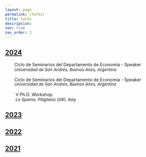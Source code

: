 ```yaml
---
layout: page
permalink: /talks/
title: talks
description:
nav: true
nav_order: 2
---
```


<div class="projects">
  <a id="2024" href="javascript:void(0);" onclick="toggleVisibility('2024-content')">
    <h2 class="category"> 2024 </h2>
  </a>
</div>

<!-- 2024 -->
<div id="2024-content" style="display: block;">

  <div style="margin: 0; padding: 0; position: relative;">
      <!-- First row: Person icon and seminar title -->
      <div style="display: inline-block; width: 25px; text-align: center; position: absolute; top: 0;">
          <i class="fa-solid fa-person-chalkboard" style="color: var(--global-theme-color);"></i>
      </div>
      <div style="display: inline-block; padding-left: 30px;">
          <span>Ciclo de Seminarios del Departamento de Economía - <span style="color: var(--global-theme-color);">Speaker</span></span>
      </div>
      <!-- Second row: Location icon and location text -->
      <div style="margin-top: 0px; position: relative; font-size: 10pt;">
          <div style="display: inline-block; width: 25px; text-align: center; position: absolute; top: 0;">
              <i class="fa-solid fa-location-dot" style="color: var(--global-theme-color);"></i>
          </div>
          <div style="display: inline-block; padding-left: 30px;">
              <i>Universidad de San Andrés, Buenos Aires, Argentina</i>
          </div>
      </div>
  </div>

  <br>

  <div style="margin: 0; padding: 0; position: relative;">
      <!-- First row: Person icon and seminar title -->
      <div style="display: inline-block; width: 25px; text-align: center; position: absolute; top: 0;">
          <i class="fa-solid fa-person-chalkboard" style="color: var(--global-theme-color);"></i>
      </div>
      <div style="display: inline-block; padding-left: 30px; line-height: 1.1em;">
          <span>Ciclo de Seminarios del Departamento de Economía - <span style="color: var(--global-theme-color);">Speaker</span></span>
      </div>
      <!-- Second row: Location icon and location text -->
      <div style="margin-top: 0px; position: relative; font-size: 10pt;">
          <div style="display: inline-block; width: 25px; text-align: center; position: absolute; top: 0;">
              <i class="fa-solid fa-location-dot" style="color: var(--global-theme-color);"></i>
          </div>
          <div style="display: inline-block; padding-left: 30px; line-height: 1.1em;">
              <i>Universidad de San Andrés, Buenos Aires, Argentina</i>
          </div>
      </div>
  </div>

  <br>

  <div style="display: flex; flex-direction: column; gap: 0;">
      <!-- First row: Person icon and seminar title -->
      <div style="display: flex; align-items: flex-start;">
          <div style="width: 24px; display: flex; justify-content: center; align-self: flex-start;">
              <i class="fa-solid fa-person-chalkboard" style="color: var(--global-theme-color);"></i>
          </div>
          <span style="margin-left: 10px;">&#8548; Ph.D. Workshop</span>
      </div>
      <!-- Second row: Location icon and location text -->
      <div style="display: flex; align-items: flex-start; margin-top: 0;">
          <div style="width: 24px; display: flex; justify-content: center; align-self: flex-start;">
              <i class="fa-solid fa-location-dot" style="color: var(--global-theme-color); font-size: 10pt;"></i>
          </div>
          <span style="margin-left: 10px; font-size: 10pt;"><i>Le Sparne, Pitigliano (GR), Italy</i></span>
      </div>
  </div>

</div>
<!-- end -->

<div class="projects">
  <a id="2023" href="javascript:void(0);" onclick="toggleVisibility('2023-content')">
    <h2 class="category"> 2023 </h2>
  </a>
</div>

<!-- 2023 -->
<div id="2023-content" style="display: none;">

  <div style="display: flex; flex-direction: column; gap: 0;">
      <!-- First row: Person icon and seminar title -->
      <div style="display: flex; align-items: flex-start;">
          <div style="width: 24px; display: flex; justify-content: center; align-self: flex-start;">
              <i class="fa-solid fa-person-chalkboard" style="color: var(--global-theme-color);"></i>
          </div>
          <span style="margin-left: 10px;">&#8547; Ph.D. Workshop -
        <span style="color: var(--global-theme-color);">Speaker</span></span>
      </div>
      <!-- Second row: Location icon and location text -->
      <div style="display: flex; align-items: flex-start; margin-top: 0;">
          <div style="width: 24px; display: flex; justify-content: center; align-self: flex-start;">
              <i class="fa-solid fa-location-dot" style="color: var(--global-theme-color); font-size: 10pt;"></i>
          </div>
          <span style="margin-left: 10px; font-size: 10pt;"><i>Le Sparne, Pitigliano (GR), Italy</i></span>
      </div>
  </div>

  <br>

  <div style="display: flex; flex-direction: column; gap: 0;">
      <!-- First row: Person icon and seminar title -->
      <div style="display: flex; align-items: flex-start;">
          <div style="width: 24px; display: flex; justify-content: center; align-self: flex-start;">
              <i class="fa-solid fa-person-chalkboard" style="color: var(--global-theme-color);"></i>
          </div>
          <span style="margin-left: 10px;">SAsCA Ph.D. Conference in Economics -
        <span style="color: var(--global-theme-color);">Speaker and discussant</span></span>
      </div>
      <!-- Second row: Location icon and location text -->
      <div style="display: flex; align-items: flex-start; margin-top: 0;">
          <div style="width: 24px; display: flex; justify-content: center; align-self: flex-start;">
              <i class="fa-solid fa-location-dot" style="color: var(--global-theme-color); font-size: 10pt;"></i>
          </div>
          <span style="margin-left: 10px; font-size: 10pt;"><i>University of Sassari, Sassari, Italy</i></span>
      </div>
  </div>

  <br>

  <div style="display: flex; flex-direction: column; gap: 0;">
      <!-- First row: Person icon and seminar title -->
      <div style="display: flex; align-items: flex-start;">
          <div style="width: 24px; display: flex; justify-content: center; align-self: flex-start;">
              <i class="fa-solid fa-person-chalkboard" style="color: var(--global-theme-color);"></i>
          </div>
          <span style="margin-left: 10px;">Workshop for Ph.D. Students In Economentrics and Empirical Economics (WEEE) -
        <span style="color: var(--global-theme-color);">Speaker</span></span>
      </div>
      <!-- Second row: Location icon and location text -->
      <div style="display: flex; align-items: flex-start; margin-top: 0;">
          <div style="width: 24px; display: flex; justify-content: center; align-self: flex-start;">
              <i class="fa-solid fa-location-dot" style="color: var(--global-theme-color); font-size: 10pt;"></i>
          </div>
          <span style="margin-left: 10px; font-size: 10pt;"><i>Bertinoro (FC), Italy</i></span>
      </div>
  </div>

  <br>

  <div style="display: flex; flex-direction: column; gap: 0;">
      <!-- First row: Person icon and seminar title -->
      <div style="display: flex; align-items: flex-start;">
          <div style="width: 24px; display: flex; justify-content: center; align-self: flex-start;">
              <i class="fa-solid fa-person-chalkboard" style="color: var(--global-theme-color);"></i>
          </div>
          <span style="margin-left: 10px;">Third Year Ph.D. Forum -
        <span style="color: var(--global-theme-color);">Speaker</span></span>
      </div>
      <!-- Second row: Location icon and location text -->
      <div style="display: flex; align-items: flex-start; margin-top: 0;">
          <div style="width: 24px; display: flex; justify-content: center; align-self: flex-start;">
              <i class="fa-solid fa-location-dot" style="color: var(--global-theme-color); font-size: 10pt;"></i>
          </div>
          <span style="margin-left: 10px; font-size: 10pt;"><i>University of Bologna, Bologna, Italy</i></span>
      </div>
  </div>
  
  <br>

  <div style="display: flex; flex-direction: column; gap: 0;">
      <!-- First row: Person icon and seminar title -->
      <div style="display: flex; align-items: flex-start;">
          <div style="width: 24px; display: flex; justify-content: center; align-self: flex-start;">
              <i class="fa-solid fa-person-chalkboard" style="color: var(--global-theme-color);"></i>
          </div>
          <span style="margin-left: 10px;">Presentation of <i>"A Modern Guide to the Economics of Crime"</i> by P. Buonanno, P. Vanin, and J. Vargas (Elgar, 2022) -
        <span style="color: var(--global-theme-color);">Discussant</span></span>
      </div>
      <!-- Second row: Location icon and location text -->
      <div style="display: flex; align-items: flex-start; margin-top: 0;">
          <div style="width: 24px; display: flex; justify-content: center; align-self: flex-start;">
              <i class="fa-solid fa-location-dot" style="color: var(--global-theme-color); font-size: 10pt;"></i>
          </div>
          <span style="margin-left: 10px; font-size: 10pt;"><i>“Walter Bigiavi” Library, Bologna, Italy</i></span>
      </div>
  </div>

</div>
<!-- end -->

<div class="projects">
  <a id="2022" href="javascript:void(0);" onclick="toggleVisibility('2022-content')">
    <h2 class="category"> 2022 </h2>
  </a>
</div>

<!-- 2022 -->
<div id="2022-content" style="display: none;">

  <div style="display: flex; flex-direction: column; gap: 0;">
      <!-- First row: Person icon and seminar title -->
      <div style="display: flex; align-items: flex-start;">
          <div style="width: 24px; display: flex; justify-content: center; align-self: flex-start;">
              <i class="fa-solid fa-person-chalkboard" style="color: var(--global-theme-color);"></i>
          </div>
          <span style="margin-left: 10px;">WiP Seminar -
        <span style="color: var(--global-theme-color);">Speaker</span></span>
      </div>
      <!-- Second row: Location icon and location text -->
      <div style="display: flex; align-items: flex-start; margin-top: 0;">
          <div style="width: 24px; display: flex; justify-content: center; align-self: flex-start;">
              <i class="fa-solid fa-location-dot" style="color: var(--global-theme-color); font-size: 10pt;"></i>
          </div>
          <span style="margin-left: 10px; font-size: 10pt;"><i>University of Bologna, Bologna, Italy</i></span>
      </div>
  </div>

  <br>

  <div style="display: flex; flex-direction: column; gap: 0;">
      <!-- First row: Person icon and seminar title -->
      <div style="display: flex; align-items: flex-start;">
          <div style="width: 24px; display: flex; justify-content: center; align-self: flex-start;">
              <i class="fa-solid fa-person-chalkboard" style="color: var(--global-theme-color);"></i>
          </div>
          <span style="margin-left: 10px;">&#8546; Ph.D. Workshop -
        <span style="color: var(--global-theme-color);">Speaker</span></span>
      </div>
      <!-- Second row: Location icon and location text -->
      <div style="display: flex; align-items: flex-start; margin-top: 0;">
          <div style="width: 24px; display: flex; justify-content: center; align-self: flex-start;">
              <i class="fa-solid fa-location-dot" style="color: var(--global-theme-color); font-size: 10pt;"></i>
          </div>
          <span style="margin-left: 10px; font-size: 10pt;"><i>Le Sparne, Pitigliano (GR), Italy</i></span>
      </div>
  </div>
  
  <br>

  <div style="display: flex; flex-direction: column; gap: 0;">
      <!-- First row: Person icon and seminar title -->
      <div style="display: flex; align-items: flex-start;">
          <div style="width: 24px; display: flex; justify-content: center; align-self: flex-start;">
              <i class="fa-solid fa-person-chalkboard" style="color: var(--global-theme-color);"></i>
          </div>
          <span style="margin-left: 10px;">Second Year Ph.D. Forum -
        <span style="color: var(--global-theme-color);">Speaker</span></span>
      </div>
      <!-- Second row: Location icon and location text -->
      <div style="display: flex; align-items: flex-start; margin-top: 0;">
          <div style="width: 24px; display: flex; justify-content: center; align-self: flex-start;">
              <i class="fa-solid fa-location-dot" style="color: var(--global-theme-color); font-size: 10pt;"></i>
          </div>
          <span style="margin-left: 10px; font-size: 10pt;"><i>University of Bologna, Bologna, Italy</i></span>
      </div>
  </div>

</div>
<!-- end -->

<div class="projects">
  <a id="2021" href="javascript:void(0);" onclick="toggleVisibility('2021-content')">
    <h2 class="category"> 2021 </h2>
  </a>
</div>

<!-- 2021 -->
<div id="2021-content" style="display: none;">

  <div style="display: flex; flex-direction: column; gap: 0;">
      <!-- First row: Person icon and seminar title -->
      <div style="display: flex; align-items: flex-start;">
          <div style="width: 24px; display: flex; justify-content: center; align-self: flex-start;">
              <i class="fa-solid fa-person-chalkboard" style="color: var(--global-theme-color);"></i>
          </div>
          <span style="margin-left: 10px;">&#8545; Ph.D. Workshop -
        <span style="color: var(--global-theme-color);">Speaker</span></span>
      </div>
      <!-- Second row: Location icon and location text -->
      <div style="display: flex; align-items: flex-start; margin-top: 0;">
          <div style="width: 24px; display: flex; justify-content: center; align-self: flex-start;">
              <i class="fa-solid fa-location-dot" style="color: var(--global-theme-color); font-size: 10pt;"></i>
          </div>
          <span style="margin-left: 10px; font-size: 10pt;"><i>Le Sparne, Pitigliano (GR), Italy</i></span>
      </div>
  </div>

  <br>

  <div style="display: flex; flex-direction: column; gap: 0;">
      <!-- First row: Person icon and seminar title -->
      <div style="display: flex; align-items: flex-start;">
          <div style="width: 24px; display: flex; justify-content: center; align-self: flex-start;">
              <i class="fa-solid fa-person-chalkboard" style="color: var(--global-theme-color);"></i>
          </div>
          <span style="margin-left: 10px;">First Year Ph.D. Forum -
        <span style="color: var(--global-theme-color);">Speaker</span></span>
      </div>
      <!-- Second row: Location icon and location text -->
      <div style="display: flex; align-items: flex-start; margin-top: 0;">
          <div style="width: 24px; display: flex; justify-content: center; align-self: flex-start;">
              <i class="fa-solid fa-location-dot" style="color: var(--global-theme-color); font-size: 10pt;"></i>
          </div>
          <span style="margin-left: 10px; font-size: 10pt;"><i>University of Bologna, Bologna, Italy</i></span>
      </div>
  </div>

  <br>

  <div style="display: flex; flex-direction: column; gap: 0;">
      <!-- First row: Person icon and seminar title -->
      <div style="display: flex; align-items: flex-start;">
          <div style="width: 24px; display: flex; justify-content: center; align-self: flex-start;">
              <i class="fa-solid fa-person-chalkboard" style="color: var(--global-theme-color);"></i>
          </div>
          <span style="margin-left: 10px;">First Year Ph.D. Poster Session -
        <span style="color: var(--global-theme-color);">Speaker</span></span>
      </div>
      <!-- Second row: Location icon and location text -->
      <div style="display: flex; align-items: flex-start; margin-top: 0;">
          <div style="width: 24px; display: flex; justify-content: center; align-self: flex-start;">
              <i class="fa-solid fa-location-dot" style="color: var(--global-theme-color); font-size: 10pt;"></i>
          </div>
          <span style="margin-left: 10px; font-size: 10pt;"><i>University of Bologna, Bologna, Italy</i></span>
      </div>
  </div>
  
</div>
<!-- end -->

<!-- Inline script -->
<script>
  function toggleVisibility(id) {
    var content = document.getElementById(id);
    if (content.style.display === "none") {
      content.style.display = "block";
    } else {
      content.style.display = "none";
    }
  }
</script>
